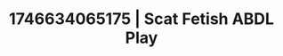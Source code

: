 ---
categories:
- AI-generated
- Deep intimacy
- Self-pleasure
- Non-binary beauty
- Erotic dance
- Nighttime romance
- ASMR
- Cosplay
image: /assets/images/1746634065175.jpg
layout: post
seo:
  description: Featured content with sensual ABDL Play, Scat Fetish. HD images available.
  keywords: ABDL Play, Scat Fetish
  og_image: /assets/images/1746634065175.jpg
  schema_type: VisualArtwork
tags:
- '#1746634065175'
- ABDL Play
- Scat Fetish
title: 1746634065175 | Scat Fetish ABDL Play
---
